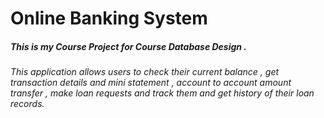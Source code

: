 # Online Banking System
#####  This is my Course Project for Course Database Design .
###### This application allows users to check their current balance , get transaction details and mini statement , account to account amount transfer , make loan requests and track them and get history of their loan records.
